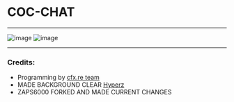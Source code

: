 # COC-CHAT

---

![image](https://github.com/City-of-Chaos/coc-chat/assets/122732007/9ce851ef-8c20-474e-980c-dff7f291aa42)
![image](https://github.com/City-of-Chaos/coc-chat/assets/122732007/b65a0e13-4751-4828-b085-384549162733)

---

### Credits:
- Programming by [cfx.re team](https://fivem.net)
- MADE BACKGROUND CLEAR [Hyperz](https://hyperz.dev/github)
- ZAPS6000 FORKED AND MADE CURRENT CHANGES
